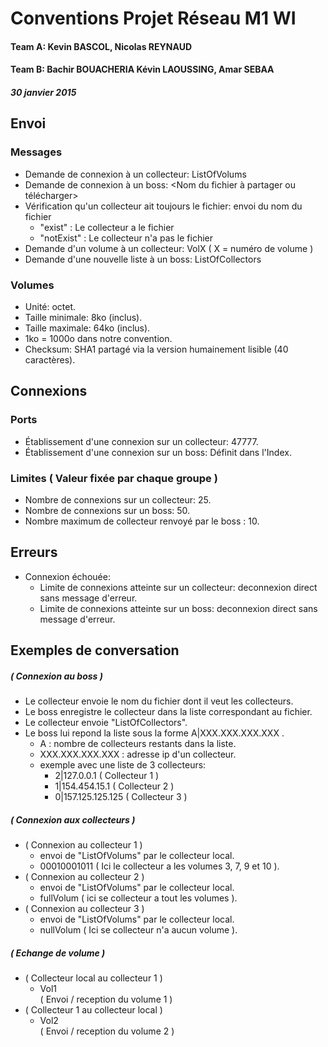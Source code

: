 # Conventions Projet Réseau M1 WI
#### Team A: Kevin BASCOL, Nicolas REYNAUD
#### Team B: Bachir BOUACHERIA Kévin LAOUSSING, Amar SEBAA
##### 30 janvier 2015

## Envoi
### Messages
- Demande de connexion à un collecteur: ListOfVolums
- Demande de connexion à un boss: <Nom du fichier à partager ou télécharger>
- Vérification qu'un collecteur ait toujours le fichier: envoi du nom du fichier
	- "exist" : Le collecteur a le fichier
	- "notExist" : Le collecteur n'a pas le fichier
- Demande d'un volume à un collecteur: VolX ( X = numéro de volume ) 
- Demande d'une nouvelle liste à un boss: ListOfCollectors

### Volumes
- Unité: octet.
- Taille minimale: 8ko (inclus).
- Taille maximale: 64ko (inclus).
- 1ko = 1000o dans notre convention.
- Checksum: SHA1 partagé via la version humainement lisible (40 caractères).

## Connexions
### Ports
- Établissement d'une connexion sur un collecteur: 47777.
- Établissement d'une connexion sur un boss: Définit dans l'Index.

### Limites ( Valeur fixée par chaque groupe )
- Nombre de connexions sur un collecteur: 25.
- Nombre de connexions sur un boss: 50.
- Nombre maximum de collecteur renvoyé par le boss : 10.

## Erreurs
- Connexion échouée:
	- Limite de connexions atteinte sur un collecteur: deconnexion direct sans message d'erreur.
	- Limite de connexions atteinte sur un boss: deconnexion direct sans message d'erreur.

## Exemples de conversation

##### ( Connexion au boss ) 
- Le collecteur envoie le nom du fichier dont il veut les collecteurs.
- Le boss enregistre le collecteur dans la liste correspondant au fichier.
- Le collecteur envoie "ListOfCollectors".
- Le boss lui repond la liste sous la forme A|XXX.XXX.XXX.XXX .
 	- A : nombre de collecteurs restants dans la liste.
 	- XXX.XXX.XXX.XXX : adresse ip d'un collecteur.
 	- exemple avec une liste de 3 collecteurs:
		- 2|127.0.0.1            ( Collecteur 1 ) 
		- 1|154.454.15.1         ( Collecteur 2 ) 
		- 0|157.125.125.125      ( Collecteur 3 ) 

##### ( Connexion aux collecteurs ) 
- ( Connexion au collecteur 1 )
	- envoi de "ListOfVolums" par le collecteur local.
	- 00010001011 ( Ici le collecteur a les volumes 3, 7, 9 et 10 ).
- ( Connexion au collecteur 2 )
	- envoi de "ListOfVolums" par le collecteur local.
	- fullVolum ( ici se collecteur a tout les volumes ).
- ( Connexion au collecteur 3 )
	- envoi de "ListOfVolums" par le collecteur local.
	- nullVolum ( Ici se collecteur n'a aucun volume ).

##### ( Echange de volume ) 
- ( Collecteur local au collecteur 1 )  
	- Vol1  
	( Envoi / reception du volume 1 )  
- ( Collecteur 1 au collecteur local )  
	- Vol2  
	( Envoi / reception du volume 2 )  

